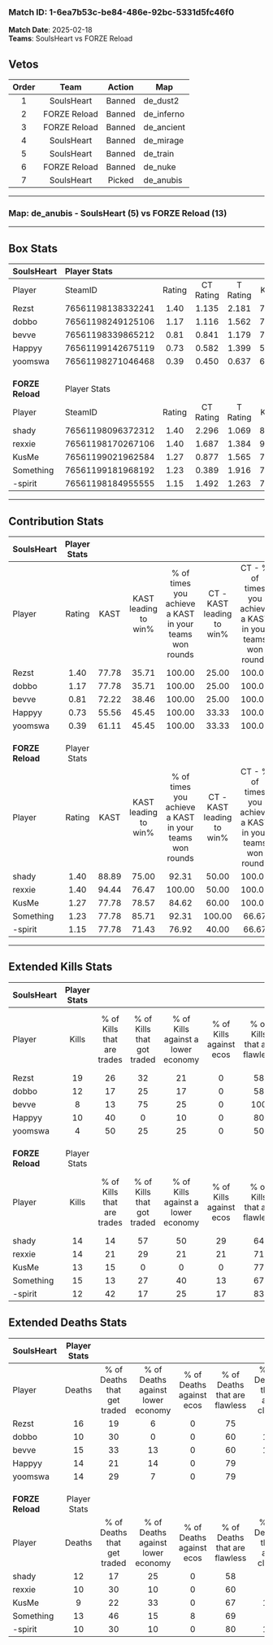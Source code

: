 ### Match ID: 1-6ea7b53c-be84-486e-92bc-5331d5fc46f0  
**Match Date**: 2025-02-18  
**Teams**: SoulsHeart vs FORZE Reload  

## Vetos  

| Order | Team | Action | Map |
| :---: | :--: | :----: | --- |
| 1 | SoulsHeart | Banned | de_dust2 |
| 2 | FORZE Reload | Banned | de_inferno |
| 3 | FORZE Reload | Banned | de_ancient |
| 4 | SoulsHeart | Banned | de_mirage |
| 5 | SoulsHeart | Banned | de_train |
| 6 | FORZE Reload | Banned | de_nuke |
| 7 | SoulsHeart | Picked | de_anubis |

---  

### **Map**: de_anubis - SoulsHeart (5) vs FORZE Reload (13)  
---  

## Box Stats  

| **SoulsHeart**   | Player Stats      |        |           |          |       |       |       |         |        |      |     |
| :- | :- | :-: | :-: | :-: | :-: | :-: | :-: | :-: | :-: | :-: | :-: |
| Player           | SteamID           | Rating | CT Rating | T Rating | KAST  |  ADR  | Kills | Assists | Deaths | K/D  | HS% |
| Rezst            | 76561198138332241 |  1.40  |   1.135   |  2.181   | 77.78 | 97.1  |  19   |    3    |   16   | 1.19 | 63  |
| dobbo            | 76561198249125106 |  1.17  |   1.116   |  1.562   | 77.78 | 77.6  |  12   |    2    |   10   | 1.20 | 58  |
| bevve            | 76561198339865212 |  0.81  |   0.841   |  1.179   | 72.22 | 71.0  |   8   |    9    |   15   | 0.53 | 37  |
| Happyy           | 76561199142675119 |  0.73  |   0.582   |  1.399   | 55.56 | 51.5  |  10   |    5    |   14   | 0.71 | 30  |
| yoomswa          | 76561198271046468 |  0.39  |   0.450   |  0.637   | 61.11 | 29.7  |   4   |    2    |   14   | 0.29 | 50  |
|                  |                   |        |           |          |       |       |       |         |        |      |     |
|                  |                   |        |           |          |       |       |       |         |        |      |     |
|                  |                   |        |           |          |       |       |       |         |        |      |     |
| **FORZE Reload** | Player Stats      |        |           |          |       |       |       |         |        |      |     |
| Player           | SteamID           | Rating | CT Rating | T Rating | KAST  |  ADR  | Kills | Assists | Deaths | K/D  | HS% |
| shady            | 76561198096372312 |  1.40  |   2.296   |  1.069   | 88.89 | 102.1 |  14   |    8    |   12   | 1.17 | 50  |
| rexxie           | 76561198170267106 |  1.40  |   1.687   |  1.384   | 94.44 | 77.2  |  14   |    4    |   10   | 1.40 | 35  |
| KusMe            | 76561199021962584 |  1.27  |   0.877   |  1.565   | 77.78 | 76.4  |  13   |    7    |   9    | 1.44 | 69  |
| Something        | 76561199181968192 |  1.23  |   0.389   |  1.916   | 77.78 | 79.4  |  15   |    2    |   13   | 1.15 | 66  |
| -spirit          | 76561198184955555 |  1.15  |   1.492   |  1.263   | 77.78 | 73.2  |  12   |    2    |   10   | 1.20 | 83  |
---  

## Contribution Stats  

| **SoulsHeart**   | Player Stats |       |                      |                                                        |                           |                                                             |                          |                                                            |
| :- | :-: | :-: | :-: | :-: | :-: | :-: | :-: | :-: |
| Player           |    Rating    | KAST  | KAST leading to win% | % of times you achieve a KAST in your teams won rounds | CT - KAST leading to win% | CT - % of times you achieve a KAST in your teams won rounds | T - KAST leading to win% | T - % of times you achieve a KAST in your teams won rounds |
| Rezst            |     1.40     | 77.78 |        35.71         |                         100.00                         |           25.00           |                           100.00                            |          50.00           |                           100.00                           |
| dobbo            |     1.17     | 77.78 |        35.71         |                         100.00                         |           25.00           |                           100.00                            |          50.00           |                           100.00                           |
| bevve            |     0.81     | 72.22 |        38.46         |                         100.00                         |           25.00           |                           100.00                            |          60.00           |                           100.00                           |
| Happyy           |     0.73     | 55.56 |        45.45         |                         100.00                         |           33.33           |                           100.00                            |          60.00           |                           100.00                           |
| yoomswa          |     0.39     | 61.11 |        45.45         |                         100.00                         |           33.33           |                           100.00                            |          60.00           |                           100.00                           |
|                  |              |       |                      |                                                        |                           |                                                             |                          |                                                            |
|                  |              |       |                      |                                                        |                           |                                                             |                          |                                                            |
|                  |              |       |                      |                                                        |                           |                                                             |                          |                                                            |
| **FORZE Reload** | Player Stats |       |                      |                                                        |                           |                                                             |                          |                                                            |
| Player           |    Rating    | KAST  | KAST leading to win% | % of times you achieve a KAST in your teams won rounds | CT - KAST leading to win% | CT - % of times you achieve a KAST in your teams won rounds | T - KAST leading to win% | T - % of times you achieve a KAST in your teams won rounds |
| shady            |     1.40     | 88.89 |        75.00         |                         92.31                          |           50.00           |                           100.00                            |          90.00           |                           90.00                            |
| rexxie           |     1.40     | 94.44 |        76.47         |                         100.00                         |           50.00           |                           100.00                            |          90.91           |                           100.00                           |
| KusMe            |     1.27     | 77.78 |        78.57         |                         84.62                          |           60.00           |                           100.00                            |          88.89           |                           80.00                            |
| Something        |     1.23     | 77.78 |        85.71         |                         92.31                          |          100.00           |                            66.67                            |          83.33           |                           100.00                           |
| -spirit          |     1.15     | 77.78 |        71.43         |                         76.92                          |           40.00           |                            66.67                            |          88.89           |                           80.00                            |
---  

## Extended Kills Stats  

| **SoulsHeart**   | Player Stats |                            |                            |                                    |                         |                              |                                 |                                       |                    |           |
| :- | :-: | :-: | :-: | :-: | :-: | :-: | :-: | :-: | :-: | :-: |
| Player           |    Kills     | % of Kills that are trades | % of Kills that got traded | % of Kills against a lower economy | % of Kills against ecos | % of Kills that are flawless | % of Kills that are close duels | % of Kills that are assisted by flash | Pistol Round Kills | AWP Kills |
| Rezst            |      19      |             26             |             32             |                 21                 |            0            |              58              |                5                |                   0                   |         3          |     0     |
| dobbo            |      12      |             17             |             25             |                 17                 |            0            |              58              |                8                |                  17                   |         0          |     0     |
| bevve            |      8       |             13             |             75             |                 25                 |            0            |             100              |                0                |                   0                   |         0          |     0     |
| Happyy           |      10      |             40             |             0              |                 10                 |            0            |              80              |                0                |                  20                   |         0          |     3     |
| yoomswa          |      4       |             50             |             25             |                 25                 |            0            |              50              |               25                |                   0                   |         0          |     0     |
|                  |              |                            |                            |                                    |                         |                              |                                 |                                       |                    |           |
|                  |              |                            |                            |                                    |                         |                              |                                 |                                       |                    |           |
|                  |              |                            |                            |                                    |                         |                              |                                 |                                       |                    |           |
| **FORZE Reload** | Player Stats |                            |                            |                                    |                         |                              |                                 |                                       |                    |           |
| Player           |    Kills     | % of Kills that are trades | % of Kills that got traded | % of Kills against a lower economy | % of Kills against ecos | % of Kills that are flawless | % of Kills that are close duels | % of Kills that are assisted by flash | Pistol Round Kills | AWP Kills |
| shady            |      14      |             14             |             57             |                 50                 |           29            |              64              |                0                |                  14                   |         2          |     3     |
| rexxie           |      14      |             21             |             29             |                 21                 |           21            |              71              |                0                |                  21                   |         1          |     0     |
| KusMe            |      13      |             15             |             0              |                 0                  |            0            |              77              |                8                |                   0                   |         1          |     0     |
| Something        |      15      |             13             |             27             |                 40                 |           13            |              67              |               13                |                   7                   |         1          |     0     |
| -spirit          |      12      |             42             |             17             |                 25                 |           17            |              83              |                0                |                   0                   |         5          |     0     |
## Extended Deaths Stats  

| **SoulsHeart**   | Player Stats |                             |                                   |                          |                               |                            |                           |               |
| :- | :-: | :-: | :-: | :-: | :-: | :-: | :-: | :-: |
| Player           |    Deaths    | % of Deaths that get traded | % of Deaths against lower economy | % of Deaths against ecos | % of Deaths that are flawless | % of Deaths that are close | % of Deaths while blinded | Deaths to AWP |
| Rezst            |      16      |             19              |                 6                 |            0             |              75               |             0              |             6             |       2       |
| dobbo            |      10      |             30              |                 0                 |            0             |              60               |             10             |            20             |       0       |
| bevve            |      15      |             33              |                13                 |            0             |              60               |             13             |            20             |       0       |
| Happyy           |      14      |             21              |                14                 |            0             |              79               |             0              |             0             |       0       |
| yoomswa          |      14      |             29              |                 7                 |            0             |              79               |             0              |             0             |       1       |
|                  |              |                             |                                   |                          |                               |                            |                           |               |
|                  |              |                             |                                   |                          |                               |                            |                           |               |
|                  |              |                             |                                   |                          |                               |                            |                           |               |
| **FORZE Reload** | Player Stats |                             |                                   |                          |                               |                            |                           |               |
| Player           |    Deaths    | % of Deaths that get traded | % of Deaths against lower economy | % of Deaths against ecos | % of Deaths that are flawless | % of Deaths that are close | % of Deaths while blinded | Deaths to AWP |
| shady            |      12      |             17              |                25                 |            0             |              58               |             8              |            17             |       1       |
| rexxie           |      10      |             30              |                10                 |            0             |              60               |             0              |            10             |       1       |
| KusMe            |      9       |             22              |                33                 |            0             |              67               |             11             |             0             |       0       |
| Something        |      13      |             46              |                15                 |            8             |              69               |             0              |             8             |       1       |
| -spirit          |      10      |             30              |                10                 |            0             |              80               |             10             |             0             |       0       |
